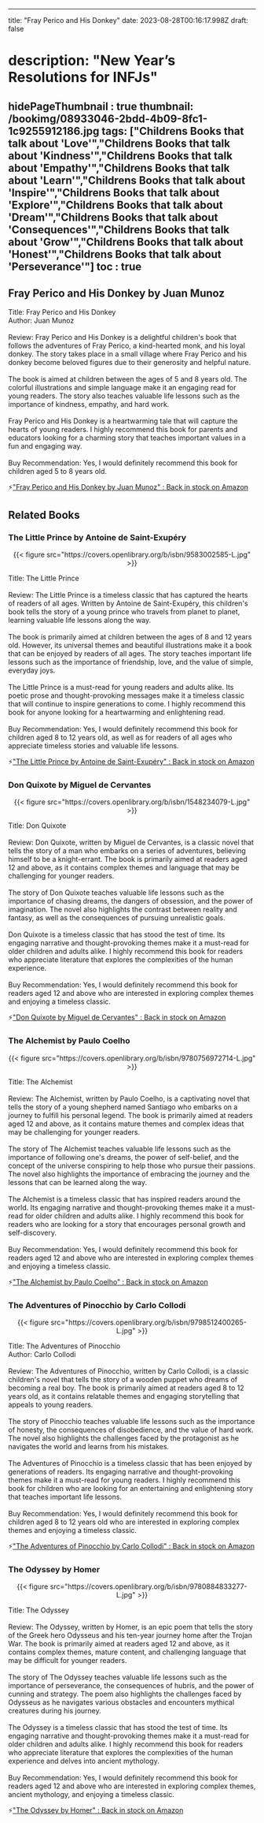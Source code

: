 
---
title: "Fray Perico and His Donkey"
date: 2023-08-28T00:16:17.998Z
draft: false
# description: "New Year’s Resolutions for INFJs"
hidePageThumbnail : true
thumbnail: /bookimg/08933046-2bdd-4b09-8fc1-1c9255912186.jpg
tags: ["Childrens Books that talk about 'Love'","Childrens Books that talk about 'Kindness'","Childrens Books that talk about 'Empathy'","Childrens Books that talk about 'Learn'","Childrens Books that talk about 'Inspire'","Childrens Books that talk about 'Explore'","Childrens Books that talk about 'Dream'","Childrens Books that talk about 'Consequences'","Childrens Books that talk about 'Grow'","Childrens Books that talk about 'Honest'","Childrens Books that talk about 'Perseverance'"]
toc : true
---
## Fray Perico and His Donkey by Juan Munoz

Title: Fray Perico and His Donkey</br>
Author: Juan Munoz</br></br>
Review: Fray Perico and His Donkey is a delightful children's book that follows the adventures of Fray Perico, a kind-hearted monk, and his loyal donkey. The story takes place in a small village where Fray Perico and his donkey become beloved figures due to their generosity and helpful nature.</br></br>
The book is aimed at children between the ages of 5 and 8 years old. The colorful illustrations and simple language make it an engaging read for young readers. The story also teaches valuable life lessons such as the importance of kindness, empathy, and hard work.</br></br>
Fray Perico and His Donkey is a heartwarming tale that will capture the hearts of young readers. I highly recommend this book for parents and educators looking for a charming story that teaches important values in a fun and engaging way.</br></br>
Buy Recommendation: Yes, I would definitely recommend this book for children aged 5 to 8 years old.</br>

<p>⚡<a id="aflink" href="https://www.amazon.com/gp/search?ie=UTF8&tag=klayu00-20&linkCode=ur2&linkId=6639bed89a8ad8dd2705e40644eb43d3&camp=1789&creative=9325&index=books&keywords=Fray Perico and His Donkey by Juan Munoz" class="one" target="_blank" title='"Fray Perico and His Donkey by Juan Munoz" : Back in stock on Amazon'>"Fray Perico and His Donkey by Juan Munoz" : Back in stock on Amazon</a></p>

## Related Books
### The Little Prince by Antoine de Saint-Exupéry
<center>
{{< figure src="https://covers.openlibrary.org/b/isbn/9583002585-L.jpg" >}}
</center>

Title: The Little Prince</br></br>
Review: The Little Prince is a timeless classic that has captured the hearts of readers of all ages. Written by Antoine de Saint-Exupéry, this children's book tells the story of a young prince who travels from planet to planet, learning valuable life lessons along the way.</br></br>
The book is primarily aimed at children between the ages of 8 and 12 years old. However, its universal themes and beautiful illustrations make it a book that can be enjoyed by readers of all ages. The story teaches important life lessons such as the importance of friendship, love, and the value of simple, everyday joys.</br></br>
The Little Prince is a must-read for young readers and adults alike. Its poetic prose and thought-provoking messages make it a timeless classic that will continue to inspire generations to come. I highly recommend this book for anyone looking for a heartwarming and enlightening read.</br></br>
Buy Recommendation: Yes, I would definitely recommend this book for children aged 8 to 12 years old, as well as for readers of all ages who appreciate timeless stories and valuable life lessons.</br>

<p>⚡<a id="aflink" href="https://www.amazon.com/gp/search?ie=UTF8&tag=klayu00-20&linkCode=ur2&linkId=6639bed89a8ad8dd2705e40644eb43d3&camp=1789&creative=9325&index=books&keywords=The Little Prince by Antoine de Saint-Exupéry" class="one" target="_blank" title='"The Little Prince by Antoine de Saint-Exupéry" : Back in stock on Amazon'>"The Little Prince by Antoine de Saint-Exupéry" : Back in stock on Amazon</a></p>

### Don Quixote by Miguel de Cervantes
<center>
{{< figure src="https://covers.openlibrary.org/b/isbn/1548234079-L.jpg" >}}
</center>

Title: Don Quixote</br></br>
Review: Don Quixote, written by Miguel de Cervantes, is a classic novel that tells the story of a man who embarks on a series of adventures, believing himself to be a knight-errant. The book is primarily aimed at readers aged 12 and above, as it contains complex themes and language that may be challenging for younger readers.</br></br>
The story of Don Quixote teaches valuable life lessons such as the importance of chasing dreams, the dangers of obsession, and the power of imagination. The novel also highlights the contrast between reality and fantasy, as well as the consequences of pursuing unrealistic goals.</br></br>
Don Quixote is a timeless classic that has stood the test of time. Its engaging narrative and thought-provoking themes make it a must-read for older children and adults alike. I highly recommend this book for readers who appreciate literature that explores the complexities of the human experience.</br></br>
Buy Recommendation: Yes, I would definitely recommend this book for readers aged 12 and above who are interested in exploring complex themes and enjoying a timeless classic.</br>

<p>⚡<a id="aflink" href="https://www.amazon.com/gp/search?ie=UTF8&tag=klayu00-20&linkCode=ur2&linkId=6639bed89a8ad8dd2705e40644eb43d3&camp=1789&creative=9325&index=books&keywords=Don Quixote by Miguel de Cervantes" class="one" target="_blank" title='"Don Quixote by Miguel de Cervantes" : Back in stock on Amazon'>"Don Quixote by Miguel de Cervantes" : Back in stock on Amazon</a></p>

### The Alchemist by Paulo Coelho
<center>
{{< figure src="https://covers.openlibrary.org/b/isbn/9780756972714-L.jpg" >}}
</center>

Title: The Alchemist</br></br>
Review: The Alchemist, written by Paulo Coelho, is a captivating novel that tells the story of a young shepherd named Santiago who embarks on a journey to fulfill his personal legend. The book is primarily aimed at readers aged 12 and above, as it contains mature themes and complex ideas that may be challenging for younger readers.</br></br>
The story of The Alchemist teaches valuable life lessons such as the importance of following one's dreams, the power of self-belief, and the concept of the universe conspiring to help those who pursue their passions. The novel also highlights the importance of embracing the journey and the lessons that can be learned along the way.</br></br>
The Alchemist is a timeless classic that has inspired readers around the world. Its engaging narrative and thought-provoking themes make it a must-read for older children and adults alike. I highly recommend this book for readers who are looking for a story that encourages personal growth and self-discovery.</br></br>
Buy Recommendation: Yes, I would definitely recommend this book for readers aged 12 and above who are interested in exploring complex themes and enjoying a timeless classic.</br>

<p>⚡<a id="aflink" href="https://www.amazon.com/gp/search?ie=UTF8&tag=klayu00-20&linkCode=ur2&linkId=6639bed89a8ad8dd2705e40644eb43d3&camp=1789&creative=9325&index=books&keywords=The Alchemist by Paulo Coelho" class="one" target="_blank" title='"The Alchemist by Paulo Coelho" : Back in stock on Amazon'>"The Alchemist by Paulo Coelho" : Back in stock on Amazon</a></p>

### The Adventures of Pinocchio by Carlo Collodi
<center>
{{< figure src="https://covers.openlibrary.org/b/isbn/9798512400265-L.jpg" >}}
</center>

Title: The Adventures of Pinocchio</br>
Author: Carlo Collodi</br></br>
Review: The Adventures of Pinocchio, written by Carlo Collodi, is a classic children's novel that tells the story of a wooden puppet who dreams of becoming a real boy. The book is primarily aimed at readers aged 8 to 12 years old, as it contains relatable themes and engaging storytelling that appeals to young readers.</br></br>
The story of Pinocchio teaches valuable life lessons such as the importance of honesty, the consequences of disobedience, and the value of hard work. The novel also highlights the challenges faced by the protagonist as he navigates the world and learns from his mistakes.</br></br>
The Adventures of Pinocchio is a timeless classic that has been enjoyed by generations of readers. Its engaging narrative and thought-provoking themes make it a must-read for young readers. I highly recommend this book for children who are looking for an entertaining and enlightening story that teaches important life lessons.</br></br>
Buy Recommendation: Yes, I would definitely recommend this book for children aged 8 to 12 years old who are interested in exploring complex themes and enjoying a timeless classic.</br>

<p>⚡<a id="aflink" href="https://www.amazon.com/gp/search?ie=UTF8&tag=klayu00-20&linkCode=ur2&linkId=6639bed89a8ad8dd2705e40644eb43d3&camp=1789&creative=9325&index=books&keywords=The Adventures of Pinocchio by Carlo Collodi" class="one" target="_blank" title='"The Adventures of Pinocchio by Carlo Collodi" : Back in stock on Amazon'>"The Adventures of Pinocchio by Carlo Collodi" : Back in stock on Amazon</a></p>

### The Odyssey by Homer
<center>
{{< figure src="https://covers.openlibrary.org/b/isbn/9780884833277-L.jpg" >}}
</center>

Title: The Odyssey</br></br>
Review: The Odyssey, written by Homer, is an epic poem that tells the story of the Greek hero Odysseus and his ten-year journey home after the Trojan War. The book is primarily aimed at readers aged 12 and above, as it contains complex themes, mature content, and challenging language that may be difficult for younger readers.</br></br>
The story of The Odyssey teaches valuable life lessons such as the importance of perseverance, the consequences of hubris, and the power of cunning and strategy. The poem also highlights the challenges faced by Odysseus as he navigates various obstacles and encounters mythical creatures during his journey.</br></br>
The Odyssey is a timeless classic that has stood the test of time. Its engaging narrative and thought-provoking themes make it a must-read for older children and adults alike. I highly recommend this book for readers who appreciate literature that explores the complexities of the human experience and delves into ancient mythology.</br></br>
Buy Recommendation: Yes, I would definitely recommend this book for readers aged 12 and above who are interested in exploring complex themes, ancient mythology, and enjoying a timeless classic.</br>

<p>⚡<a id="aflink" href="https://www.amazon.com/gp/search?ie=UTF8&tag=klayu00-20&linkCode=ur2&linkId=6639bed89a8ad8dd2705e40644eb43d3&camp=1789&creative=9325&index=books&keywords=The Odyssey by Homer" class="one" target="_blank" title='"The Odyssey by Homer" : Back in stock on Amazon'>"The Odyssey by Homer" : Back in stock on Amazon</a></p>
